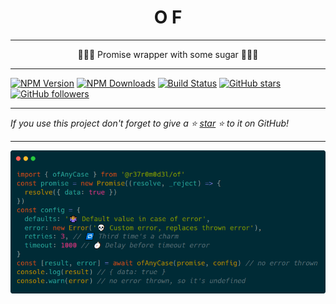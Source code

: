 <center><h1>O&nbsp;F</h1></center>

---

<center>🍡🍭🍬 Promise wrapper with some sugar 🍡🍭🍬</center>

---

[![NPM Version](https://img.shields.io/npm/v/@r37r0m0d3l/of.svg?style=flat)]()
[![NPM Downloads](https://img.shields.io/npm/dt/@r37r0m0d3l/of.svg?style=flat)]()
[![Build Status](https://travis-ci.org/r37r0m0d3l/of.svg?branch=master)](https://travis-ci.org/r37r0m0d3l/of)
[![GitHub stars](https://img.shields.io/github/stars/r37r0m0d3l/of.svg?style=social&label=Star)](https://github.com/r37r0m0d3l/of)
[![GitHub followers](https://img.shields.io/github/followers/r37r0m0d3l.svg?style=social&label=Follow)](https://github.com/r37r0m0d3l)

---

*If you use this project don't forget to give a ⭐ [star](https://github.com/r37r0m0d3l/of) ⭐ to it on GitHub!*

---

![OF](example.png?raw=true "OF")
